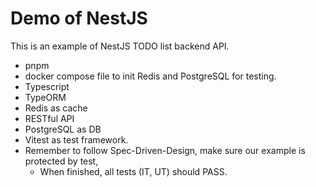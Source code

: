 # Demo of NestJS

This is an example of NestJS TODO list backend API.

- pnpm
- docker compose file to init Redis and PostgreSQL for testing.
- Typescript
- TypeORM
- Redis as cache
- RESTful API
- PostgreSQL as DB
- Vitest as test framework.
- Remember to follow Spec-Driven-Design, make sure our example is protected by test,
  - When finished, all tests (IT, UT) should PASS.
